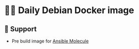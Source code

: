 
# 📅🐋 Daily Debian Docker image

## 🛟 Support

- Pre build image for [Ansible Molecule](https://github.com/ansible-community/molecule)